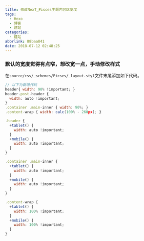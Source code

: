 ```yaml
---
title: 修改NexT_Pisces主题内容区宽度
tags:
  - Hexo
  - 博客
  - 建站
categories:
  - 建站
abbrlink: 88baa841
date: 2018-07-12 02:48:25
---
```


### 默认的宽度觉得有点窄，想改宽一点，手动修改样式
在`source/css/_schemes/Picses/_layout.styl`文件末尾添加如下代码。

```javascript
// 以下为新增代码
header{ width: 90% !important; }
header.post-header {
  width: auto !important;
}
.container .main-inner { width: 90%; }
.content-wrap { width: calc(100% - 260px); }

.header {
  +tablet() {
    width: auto !important;
  }
  +mobile() {
    width: auto !important;
  }
}

.container .main-inner {
  +tablet() {
    width: auto !important;
  }
  +mobile() {
    width: auto !important;
  }
}

.content-wrap {
  +tablet() {
    width: 100% !important;
  }
  +mobile() {
    width: 100% !important;
  }
}
```

<!--more-->